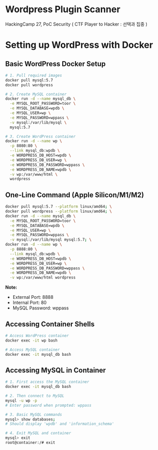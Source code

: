 # Wordpress Plugin Scanner
HackingCamp 27, PoC Security ( CTF Player to Hacker : 선택과 집중 )

# Setting up WordPress with Docker

## Basic WordPress Docker Setup
```bash
# 1. Pull required images
docker pull mysql:5.7
docker pull wordpress

# 2. Create MySQL container
docker run -d --name mysql_db \
  -e MYSQL_ROOT_PASSWORD=toor \
  -e MYSQL_DATABASE=wpdb \
  -e MYSQL_USER=wp \
  -e MYSQL_PASSWORD=wppass \
  -v mysql:/var/lib/mysql \
  mysql:5.7

# 3. Create WordPress container
docker run -d --name wp \
  -p 8080:80 \
  --link mysql_db:wpdb \
  -e WORDPRESS_DB_HOST=wpdb \
  -e WORDPRESS_DB_USER=wp \
  -e WORDPRESS_DB_PASSWORD=wppass \
  -e WORDPRESS_DB_NAME=wpdb \
  -v wp:/var/www/html \
  wordpress
```

## One-Line Command (Apple Silicon/M1/M2)
```bash
docker pull mysql:5.7 --platform linux/amd64; \
docker pull wordpress --platform linux/amd64; \
docker run -d --name mysql_db \
  -e MYSQL_ROOT_PASSWORD=toor \
  -e MYSQL_DATABASE=wpdb \
  -e MYSQL_USER=wp \
  -e MYSQL_PASSWORD=wppass \
  -v mysql:/var/lib/mysql mysql:5.7; \
docker run -d --name wp \
  -p 8888:80 \
  --link mysql_db:wpdb \
  -e WORDPRESS_DB_HOST=wpdb \
  -e WORDPRESS_DB_USER=wp \
  -e WORDPRESS_DB_PASSWORD=wppass \
  -e WORDPRESS_DB_NAME=wpdb \
  -v wp:/var/www/html wordpress
```

**Note:**
- External Port: 8888
- Internal Port: 80
- MySQL Password: wppass

## Accessing Container Shells
```bash
# Access WordPress container
docker exec -it wp bash

# Access MySQL container
docker exec -it mysql_db bash
```

## Accessing MySQL in Container
```bash
# 1. First access the MySQL container
docker exec -it mysql_db bash

# 2. Then connect to MySQL
mysql -u wp -p
# Enter password when prompted: wppass

# 3. Basic MySQL commands
mysql> show databases;
# Should display 'wpdb' and 'information_schema'

# 4. Exit MySQL and container
mysql> exit
root@container:/# exit
```
